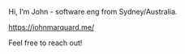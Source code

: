 Hi, I’m John - software eng from Sydney/Australia.

https://johnmarquard.me/

Feel free to reach out!

